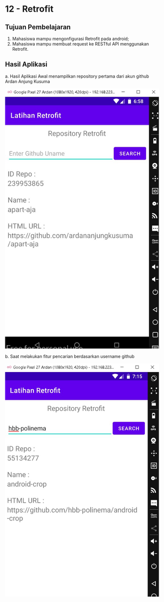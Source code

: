 # 12 - Retrofit

## Tujuan Pembelajaran

1. Mahasiswa mampu mengonfigurasi Retrofit pada android;
2. Mahasiswa mampu membuat request ke RESTful API menggunakan Retrofit.

## Hasil Aplikasi

a. Hasil Aplikasi Awal menampilkan repository pertama dari akun github Ardan Anjung Kusuma

![SS](img/Screenshot_1.jpg)

b. Saat melakukan fitur pencarian berdasarkan username github

![SS](img/Screenshot_2.jpg)
